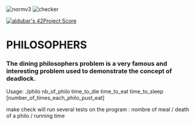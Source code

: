 ![normv3](https://github.com/busshi/philosophers/actions/workflows/norm.yml/badge.svg) ![checker](https://github.com/busshi/philosophers/actions/workflows/checker.yml/badge.svg)

[![aldubar's 42Project Score](https://badge42.herokuapp.com/api/project/aldubar/Philosophers)](https://github.com/JaeSeoKim/badge42)


# PHILOSOPHERS

### The dining philosophers problem is a very famous and interesting problem used to demonstrate the concept of deadlock.




Usage:
./philo nb_of_philo time_to_die time_to_eat time_to_sleep [number_of_times_each_philo_pust_eat]


make check will run several tests on the program : nombre of meal / death of a philo / running time
